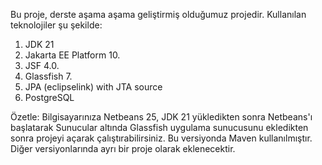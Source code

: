 Bu proje, derste aşama aşama geliştirmiş olduğumuz projedir.
Kullanılan teknolojiler şu şekilde:
1. JDK 21
2. Jakarta EE Platform 10.
3. JSF 4.0.
4. Glassfish 7.
5. JPA (eclipselink) with JTA source
6. PostgreSQL

Özetle: Bilgisayarınıza Netbeans 25, JDK 21 yükledikten sonra Netbeans'ı başlatarak Sunucular altında Glassfish uygulama sunucusunu ekledikten sonra projeyi açarak çalıştırabilirsiniz. Bu versiyonda Maven kullanılmıştır. Diğer versiyonlarında ayrı bir proje olarak eklenecektir.
